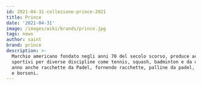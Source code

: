 ```yaml
---
id: 2021-04-31-collezione-prince-2021
title: Prince
date: '2021-04-31'
image: /images/wiki/brands/prince.jpg
tags: news
author: saint
brand: prince
description: >-
  Marchio americano fondato negli anni 70 del secolo scorso, produce accessori
  sportivi per diverse discipline come tennis, squash, badminton e da qualche
  anno anche racchette da Padel, fornendo racchette, palline da padel, overgrip
  e borsoni. 
---
```

